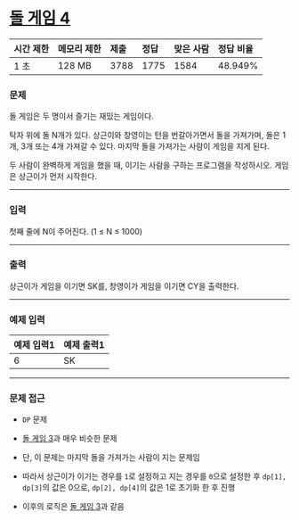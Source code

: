 # [돌 게임 4](https://www.acmicpc.net/problem/9658)

<div align = center>

| 시간 제한 | 메모리 제한 | 제출 | 정답 | 맞은 사람 | 정답 비율 |
| :-------- | :---------- | :--- | :--- | :-------- | :-------- |
| 1 초      | 128 MB      | 3788 | 1775 | 1584      | 48.949%   |

</div>

### 문제

돌 게임은 두 명이서 즐기는 재밌는 게임이다.

탁자 위에 돌 N개가 있다. 상근이와 창영이는 턴을 번갈아가면서 돌을 가져가며, 돌은 1개, 3개 또는 4개 가져갈 수 있다. 마지막 돌을 가져가는 사람이 게임을 지게 된다.

두 사람이 완벽하게 게임을 했을 때, 이기는 사람을 구하는 프로그램을 작성하시오. 게임은 상근이가 먼저 시작한다.

---

### 입력

첫째 줄에 N이 주어진다. (1 ≤ N ≤ 1000)

---

### 출력

상근이가 게임을 이기면 SK를, 창영이가 게임을 이기면 CY을 출력한다.

---

### 예제 입력

| 예제 입력1 | 예제 출력1 |
| :--------- | :--------- |
| 6          | SK         |

---

### 문제 접근

  - `DP` 문제

  - [돌 게임 3](https://github.com/firemancha/Algorithm/tree/main/Baekjoon/DynamicProgramming/%5B9657%5D%EB%8F%8C%20%EA%B2%8C%EC%9E%84%203)과 매우 비슷한 문제

  - 단, 이 문제는 마지막 돌을 가져가는 사람이 지는 문제임

  - 따라서 상근이가 이기는 경우를 `1`로 설정하고 지는 경우를 `0`으로 설정한 후 `dp[1], dp[3]`의 값은 0으로, `dp[2], dp[4]`의 값은 1로 초기화 한 후 진행

  - 이후의 로직은 [돌 게임 3](https://github.com/firemancha/Algorithm/tree/main/Baekjoon/DynamicProgramming/%5B9657%5D%EB%8F%8C%20%EA%B2%8C%EC%9E%84%203)과 같음